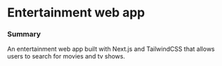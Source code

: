 # Entertainment web app

### Summary
An entertainment web app built with Next.js and TailwindCSS that allows users to search for movies and tv shows.

